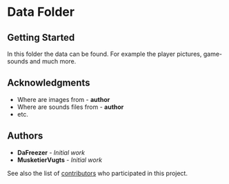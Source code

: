 # Data Folder

## Getting Started

In this folder the data can be found. For example the player pictures, game-sounds and much more.


## Acknowledgments

* Where are images from - **author**
* Where are sounds files from - **author**
* etc.


## Authors

* **DaFreezer** - *Initial work*
* **MusketierVugts** - *Initial work*

See also the list of [contributors]() who participated in this project.
